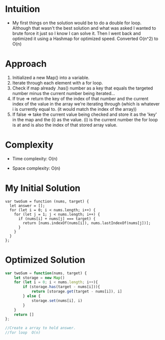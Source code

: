 # Intuition
<!-- Describe your first thoughts on how to solve this problem. -->
-  My first things on the solution would be to do a double for loop. Although that wasn't the best solution and what was asked I wanted to brute force it just so I know I can solve it. Then I went back and optimized it using a Hashmap for optimized speed. Converted O(n^2) to O(n)

# Approach
<!-- Describe your approach to solving the problem. -->
1. Initialized a new Map() into a variable.
2. Iterate through each element with a for loop.
3. Check if map already .has() number as a key that equals the targeted number minus the current number being iterated...
4. If true => return the key of the index of that number and the current index of the value in the array we're iterating through (which is whatever i is currently equal to. (it would match the index of the array))
5. If false => take the current value being checked and store it as the 'key' in the map and the (i) as the value. (i) is the current number the for loop is at and is also the index of that stored array value.

# Complexity
- Time complexity: O(n)
<!-- Add your time complexity here, e.g. $$O(n)$$ -->

- Space complexity: O(n)
<!-- Add your space complexity here, e.g. $$O(n)$$ -->

# My Initial Solution
```
var twoSum = function (nums, target) {
  let answer = [];
  for (let i = 0; i < nums.length; i++) {
    for (let j = 1; j < nums.length; i++) {
      if (nums[i] + nums[j] === target) {
        return [nums.indexOf(nums[i]), nums.lastIndexOf(nums[j])];
      }
    }
  }
};
```

# Optimized Solution
```js
var twoSum = function(nums, target) {
    let storage = new Map()
    for (let i = 0; i < nums.length; i++){
        if (storage.has(target - nums[i])){
            return [storage.get(target - nums[i]), i]
        } else {
            storage.set(nums[i], i)
        }
    }
    return []
};

//Create a array to hold answer.
//for loop  O(n) 

```